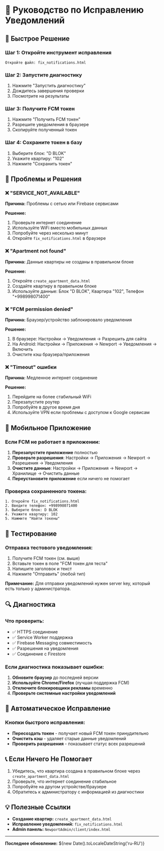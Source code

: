 # 🔔 Руководство по Исправлению Уведомлений

## 🚨 Быстрое Решение

### Шаг 1: Откройте инструмент исправления
```
Откройте файл: fix_notifications.html
```

### Шаг 2: Запустите диагностику
1. Нажмите "Запустить диагностику" 
2. Дождитесь завершения проверки
3. Посмотрите на результаты

### Шаг 3: Получите FCM токен
1. Нажмите "Получить FCM токен"
2. Разрешите уведомления в браузере
3. Скопируйте полученный токен

### Шаг 4: Сохраните токен в базу
1. Выберите блок: "D BLOK" 
2. Укажите квартиру: "102"
3. Нажмите "Сохранить токен"

## 🔧 Проблемы и Решения

### ❌ "SERVICE_NOT_AVAILABLE"
**Причина:** Проблемы с сетью или Firebase сервисами

**Решение:**
1. Проверьте интернет соединение
2. Используйте WiFi вместо мобильных данных
3. Попробуйте через несколько минут
4. Откройте `fix_notifications.html` в браузере

### ❌ "Apartment not found"
**Причина:** Данные квартиры не созданы в правильном блоке

**Решение:**
1. Откройте `create_apartment_data.html`
2. Создайте квартиру в правильном блоке
3. Используйте данные: Блок "D BLOK", Квартира "102", Телефон "+998998071400"

### ❌ "FCM permission denied"
**Причина:** Браузер/устройство заблокировало уведомления

**Решение:**
1. В браузере: Настройки → Уведомления → Разрешить для сайта
2. На Android: Настройки → Приложения → Newport → Уведомления → Включить
3. Очистите кэш браузера/приложения

### ❌ "Timeout" ошибки
**Причина:** Медленное интернет соединение

**Решение:**
1. Перейдите на более стабильный WiFi
2. Перезапустите роутер
3. Попробуйте в другое время дня
4. Используйте VPN если проблемы с доступом к Google сервисам

## 📱 Мобильное Приложение

### Если FCM не работает в приложении:
1. **Перезапустите приложение** полностью
2. **Проверьте разрешения**: Настройки → Приложения → Newport → Разрешения → Уведомления
3. **Очистите данные**: Настройки → Приложения → Newport → Хранилище → Очистить данные
4. **Переустановите приложение** если ничего не помогает

### Проверка сохраненного токена:
```
1. Откройте fix_notifications.html
2. Введите телефон: +998998071400
3. Выберите блок: D BLOK  
4. Укажите квартиру: 102
5. Нажмите "Найти токены"
```

## 🧪 Тестирование

### Отправка тестового уведомления:
1. Получите FCM токен (см. выше)
2. Вставьте токен в поле "FCM токен для теста"
3. Напишите заголовок и текст
4. Нажмите "Отправить" (любой тип)

**Примечание:** Для отправки уведомлений нужен server key, который есть только у администратора.

## 🔍 Диагностика

### Что проверить:
- ✅ HTTPS соединение
- ✅ Service Worker поддержка  
- ✅ Firebase Messaging совместимость
- ✅ Разрешения на уведомления
- ✅ Соединение с Firestore

### Если диагностика показывает ошибки:
1. **Обновите браузер** до последней версии
2. **Используйте Chrome/Firefox** (лучшая поддержка FCM)
3. **Отключите блокировщики рекламы** временно
4. **Проверьте системные настройки уведомлений**

## 🚀 Автоматическое Исправление

### Кнопки быстрого исправления:
- **Пересоздать токен** - получает новый FCM токен принудительно
- **Очистить кэш** - удаляет старые данные уведомлений  
- **Проверить разрешения** - показывает статус всех разрешений

## 📞 Если Ничего Не Помогает

1. Убедитесь, что квартира создана в правильном блоке через `create_apartment_data.html`
2. Проверьте, что интернет соединение стабильное
3. Попробуйте на другом устройстве/браузере
4. Обратитесь к администратору с информацией из диагностики

## 💡 Полезные Ссылки

- **Создание квартир:** `create_apartment_data.html`
- **Исправление уведомлений:** `fix_notifications.html`  
- **Admin панель:** `NewportAdmin/client/index.html`

---

**Последнее обновление:** ${new Date().toLocaleDateString('ru-RU')} 